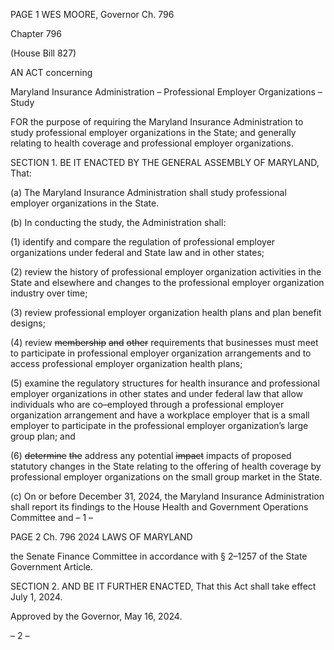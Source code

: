 PAGE 1
WES MOORE, Governor Ch. 796

Chapter 796

(House Bill 827)

AN ACT concerning

Maryland Insurance Administration – Professional Employer Organizations –
Study

FOR the purpose of requiring the Maryland Insurance Administration to study professional
employer organizations in the State; and generally relating to health coverage and
professional employer organizations.

SECTION 1. BE IT ENACTED BY THE GENERAL ASSEMBLY OF MARYLAND,
That:

(a) The Maryland Insurance Administration shall study professional employer
organizations in the State.

(b) In conducting the study, the Administration shall:

(1) identify and compare the regulation of professional employer
organizations under federal and State law and in other states;

(2) review the history of professional employer organization activities in
the State and elsewhere and changes to the professional employer organization industry
over time;

(3) review professional employer organization health plans and plan
benefit designs;

(4) review ~~membership~~ ~~and~~ ~~other~~ requirements that businesses must meet
to participate in professional employer organization arrangements and to access
professional employer organization health plans;

(5) examine the regulatory structures for health insurance and
professional employer organizations in other states and under federal law that allow
individuals who are co–employed through a professional employer organization
arrangement and have a workplace employer that is a small employer to participate in the
professional employer organization’s large group plan; and

(6) ~~determine~~ ~~the~~ address any potential ~~impact~~ impacts of proposed
statutory changes in the State relating to the offering of health coverage by professional
employer organizations on the small group market in the State.

(c) On or before December 31, 2024, the Maryland Insurance Administration
shall report its findings to the House Health and Government Operations Committee and
– 1 –

PAGE 2
Ch. 796 2024 LAWS OF MARYLAND

the Senate Finance Committee in accordance with § 2–1257 of the State Government
Article.

SECTION 2. AND BE IT FURTHER ENACTED, That this Act shall take effect July
1, 2024.

Approved by the Governor, May 16, 2024.

– 2 –